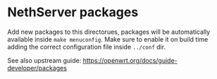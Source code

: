 # NethServer packages

Add new packages to this directorues, packages will be automatically available inside `make menuconfig`.
Make sure to enable it on build time adding the correct configuration file inside `../conf` dir.

See also upstream guide: https://openwrt.org/docs/guide-developer/packages
